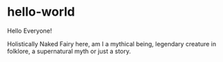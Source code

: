 # hello-world

Hello Everyone!

Holistically Naked Fairy here, am I a mythical being, legendary creature in folklore, a supernatural myth or just a story.
